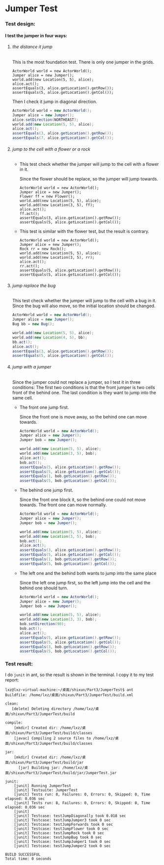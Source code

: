 # Jumper Test

### Test design:

#### I test the jumper in four ways:

1. ###### the distance it jump

   This is the most foundation test. There is only one jumper in the grids.

   ```
   ActorWorld world = new ActorWorld();
   Jumper alice = new Jumper();
   world.add(new Location(5, 5), alice);
   alice.act();
   assertEquals(3, alice.getLocation().getRow());
   assertEquals(5, alice.getLocation().getCol());
   ```

   Then I check it jump in diagonal direction.

   ```java
   ActorWorld world = new ActorWorld();
   Jumper alice = new Jumper();
   alice.setDirection(NORTHEAST);
   world.add(new Location(5, 5), alice);
   alice.act();
   assertEquals(3, alice.getLocation().getRow());
   assertEquals(7, alice.getLocation().getCol());
   ```

2. ###### jump to the cell with a flower or a rock

   - This test check whether the jumper will jump to the cell with a flower in it.

     Since the flower should be replace, so the jumper will jump towards.

     ```
     ActorWorld world = new ActorWorld();
     Jumper alice = new Jumper();
     Flower ff = new Flower();
     world.add(new Location(5, 5), alice);
     world.add(new Location(3, 5), ff);
     alice.act();
     ff.act();
     assertEquals(3, alice.getLocation().getRow());
     assertEquals(5, alice.getLocation().getCol());
     ```

   - This test is similar with the flower test, but the result is contrary.

     ```
     ActorWorld world = new ActorWorld();
     Jumper alice = new Jumper();
     Rock rr = new Rock();
     world.add(new Location(5, 5), alice);
     world.add(new Location(3, 5), rr);
     alice.act();
     rr.act();
     assertEquals(5, alice.getLocation().getRow());
     assertEquals(5, alice.getLocation().getCol());
     ```

     

3. ###### jump replace the bug

   This test check whether the jumper will jump to the cell with a bug in it. Since the bug will also move, so the initial location should be changed.

   ```java
   ActorWorld world = new ActorWorld();
   Jumper alice = new Jumper();
   Bug bb = new Bug();
   
   world.add(new Location(5, 5), alice);
   world.add(new Location(4, 5), bb);
   bb.act();
   alice.act();
   assertEquals(3, alice.getLocation().getRow());
   assertEquals(5, alice.getLocation().getCol());
   ```

4. ###### jump with a jumper

   Since the jumper could not replace a jumper, so I test it in three conditions: The first two conditions is that the front jumper is two cells front of the behind one. The last condition is they want to jump into the same cell.

   - The front one jump first.

     Since the front one is move away, so the behind one can move towards.

     ```java
     ActorWorld world = new ActorWorld();
     Jumper alice = new Jumper();
     Jumper bob = new Jumper();
     
     world.add(new Location(5, 5), alice);
     world.add(new Location(3, 5), bob);
     alice.act();
     bob.act();
     assertEquals(5, alice.getLocation().getRow());
     assertEquals(5, alice.getLocation().getCol());
     assertEquals(1, bob.getLocation().getRow());
     assertEquals(5, bob.getLocation().getCol());
     ```

   - The behind one jump first.

     Since the front one block it, so the behind one could not move towards. The front one can move normally.

     ```java
     ActorWorld world = new ActorWorld();
     Jumper alice = new Jumper();
     Jumper bob = new Jumper();
     
     world.add(new Location(5, 5), alice);
     world.add(new Location(3, 5), bob);
     bob.act();
     alice.act();
     assertEquals(3, alice.getLocation().getRow());
     assertEquals(5, alice.getLocation().getCol());
     assertEquals(1, bob.getLocation().getRow());
     assertEquals(5, bob.getLocation().getCol());
     ```

   - The left one and the behind both wants to jump into the same place

     Since the left one jump first, so the left jump into the cell and the behind one should turn.

     ```java
     ActorWorld world = new ActorWorld();
     Jumper alice = new Jumper();
     Jumper bob = new Jumper();
     
     world.add(new Location(5, 5), alice);
     world.add(new Location(3, 3), bob);
     bob.setDirection(90);
     bob.act();
     alice.act();
     assertEquals(5, alice.getLocation().getRow());
     assertEquals(5, alice.getLocation().getCol());
     assertEquals(3, bob.getLocation().getRow());
     assertEquals(5, bob.getLocation().getCol());
     ```



### Test result:

I do `junit` in ant, so the result is shown in the terminal. I copy it to my test report:

```
lxz@lxz-virtual-machine:~/桌面/shixun/Part3/JumperTest$ ant
Buildfile: /home/lxz/桌面/shixun/Part3/JumperTest/build.xml

clean:
   [delete] Deleting directory /home/lxz/桌面/shixun/Part3/JumperTest/build

compile:
    [mkdir] Created dir: /home/lxz/桌面/shixun/Part3/JumperTest/build/classes
    [javac] Compiling 2 source files to /home/lxz/桌面/shixun/Part3/JumperTest/build/classes

jar:
    [mkdir] Created dir: /home/lxz/桌面/shixun/Part3/JumperTest/build/jar
      [jar] Building jar: /home/lxz/桌面/shixun/Part3/JumperTest/build/jar/JumperTest.jar

junit:
    [junit] Running JumperTest
    [junit] Testsuite: JumperTest
    [junit] Tests run: 8, Failures: 0, Errors: 0, Skipped: 0, Time elapsed: 0.036 sec
    [junit] Tests run: 8, Failures: 0, Errors: 0, Skipped: 0, Time elapsed: 0.036 sec
    [junit] 
    [junit] Testcase: testJumpDiagonally took 0.018 sec
    [junit] Testcase: testJumpJumper3 took 0 sec
    [junit] Testcase: testJumpForwards took 0 sec
    [junit] Testcase: testJumpFlower took 0 sec
    [junit] Testcase: testJumpRock took 0 sec
    [junit] Testcase: testJumpBug took 0 sec
    [junit] Testcase: testJumpJumper1 took 0 sec
    [junit] Testcase: testJumpJumper2 took 0 sec

BUILD SUCCESSFUL
Total time: 0 seconds
```



